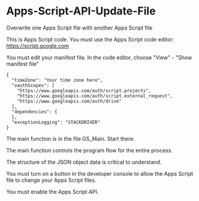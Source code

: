 # Apps-Script-API-Update-File
Overwrite one Apps Script file with another Apps Script file

This is Apps Script code.  You must use the Apps Script code editor: https://script.google.com

You must edit your manifest file.  In the code editor, choose "View" - "Show manifest file"

    {
      "timeZone": "Your time zone here",
      "oauthScopes": [
        "https://www.googleapis.com/auth/script.projects",
        "https://www.googleapis.com/auth/script.external_request",
        "https://www.googleapis.com/auth/drive"
      ],
      "dependencies": {
      },
      "exceptionLogging": "STACKDRIVER"
    }

The main function is in the file GS_Main.  Start there.

The main function controls the program flow for the entire process.

The structure of the JSON object data is critical to understand.

You must turn on a button in the developer console to allow the Apps Script file to change your Apps Script files.

You must enable the Apps Script API.
